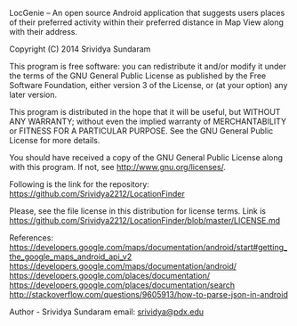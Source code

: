 
LocGenie – An open source Android application that suggests users places of their preferred activity within their 
preferred distance in Map View along with their address.
 
 Copyright (C) 2014 Srividya Sundaram
 
 This program is free software: you can redistribute it and/or modify it under 
 the terms of the GNU General Public License as published by the Free Software Foundation, 
 either version 3 of the License, or (at your option) any later version.
 
 This program is distributed in the hope that it will be useful, but WITHOUT ANY WARRANTY; 
 without even the implied warranty of MERCHANTABILITY or FITNESS FOR A PARTICULAR PURPOSE. 
 See the GNU General Public License for more details.
 
 You should have received a copy of the GNU General Public License along with this program. 
 If not, see http://www.gnu.org/licenses/.
 
 Following is the link for the repository: https://github.com/Srividya2212/LocationFinder
 
 Please, see the file license in this distribution for license terms. Link is
 https://github.com/Srividya2212/LocationFinder/blob/master/LICENSE.md
 
 References:
 https://developers.google.com/maps/documentation/android/start#getting_the_google_maps_android_api_v2
 https://developers.google.com/maps/documentation/android/
 https://developers.google.com/places/documentation/
 https://developers.google.com/places/documentation/search
 http://stackoverflow.com/questions/9605913/how-to-parse-json-in-android
 
 Author - Srividya Sundaram
 email: srividya@pdx.edu
 
 
